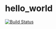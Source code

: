 # hello_world
[![Build Status](http://circleci-badges-max.herokuapp.com/img/gregorym1/hello_world/4?token=)](https://circleci.com/gh/gregorym1/hello_world/4)
